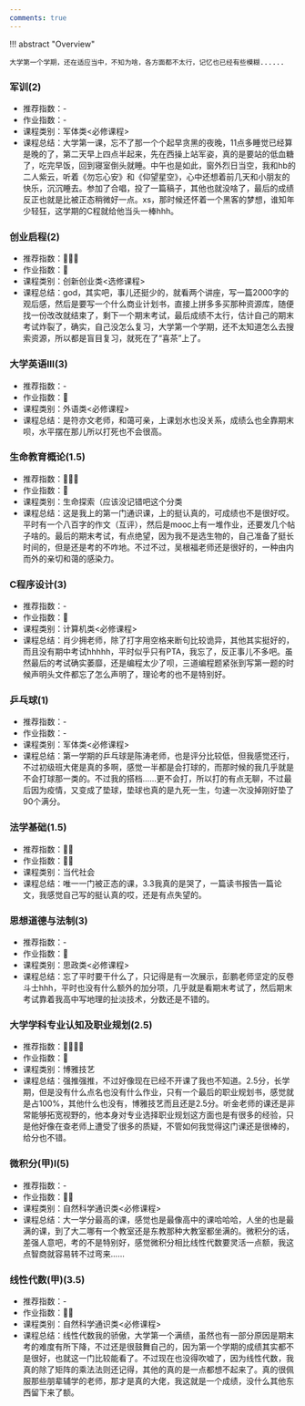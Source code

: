```yaml
---
comments: true
---
```


!!! abstract "Overview"

    大学第一个学期，还在适应当中，不知为啥，各方面都不太行，记忆也已经有些模糊......

### 军训(2)
- 推荐指数：-
- 作业指数：-
- 课程类别：军体类<必修课程>
- 课程总结：大学第一课，忘不了那一个个起早贪黑的夜晚，11点多睡觉已经算是晚的了，第二天早上四点半起来，先在西操上站军姿，真的是要站的低血糖了，吃完早饭，回到寝室倒头就睡。中午也是如此，窗外烈日当空，我和hb的二人紫云，听着《勿忘心安》和《仰望星空》，心中还想着前几天和小朋友的快乐，沉沉睡去。参加了合唱，投了一篇稿子，其他也就没啥了，最后的成绩反正也就是比被正态稍微好一点。xs，那时候还怀着一个黑客的梦想，谁知年少轻狂，这学期的C程就给他当头一棒hhh。

### 创业启程(2)
- 推荐指数：:star2::star2::star2:
- 作业指数：:star2:
- 课程类别：创新创业类<选修课程>
- 课程总结：god，其实吧，事儿还挺少的，就看两个讲座，写一篇2000字的观后感，然后是要写一个什么商业计划书，直接上拼多多买那种资源库，随便找一份改改就结束了，剩下一个期末考试，最后成绩不太行，估计自己的期末考试炸裂了，确实，自己没怎么复习，大学第一个学期，还不太知道怎么去搜索资源，所以都是盲目复习，就死在了“喜茶”上了。

### 大学英语III(3)
- 推荐指数：-
- 作业指数：:star2:
- 课程类别：外语类<必修课程>
- 课程总结：是符亦文老师，和蔼可亲，上课划水也没关系，成绩么也全靠期末呗，水平摆在那儿所以打死也不会很高。

### 生命教育概论(1.5)
- 推荐指数：:star2::star2::star2:
- 作业指数：:star2:
- 课程类别：生命探索（应该没记错吧这个分类
- 课程总结：这是我上的第一门通识课，上的挺认真的，可成绩也不是很好哎。平时有一个八百字的作文（互评），然后是mooc上有一堆作业，还要发几个帖子啥的。最后的期末考试，有点绝望，因为我不是选生物的，自己准备了挺长时间的，但是还是考的不咋地。不过不过，吴根福老师还是很好的，一种由内而外的亲切和蔼的感染力。

### C程序设计(3)
- 推荐指数：-
- 作业指数：:star2:
- 课程类别：计算机类<必修课程>
- 课程总结：肖少拥老师，除了打字用空格来断句比较诡异，其他其实挺好的，而且没有期中考试hhhhh，平时似乎只有PTA，我忘了，反正事儿不多吧。虽然最后的考试确实萎靡，还是编程太少了呗，三道编程题紧张到写第一题的时候声明头文件都忘了怎么声明了，理论考的也不是特别好。

### 乒乓球(1)
- 推荐指数：-
- 作业指数：-
- 课程类别：军体类<必修课程>
- 课程总结：第一学期的乒乓球是陈涛老师，也是评分比较低，但我感觉还行，不过初级班大佬是真的多啊，感觉一半都是会打球的，而那时候的我几乎就是不会打球那一类的。不过我的搭档......更不会打，所以打的有点无聊，不过最后因为疫情，又变成了垫球，垫球也真的是九死一生，匀速一次没掉刚好垫了90个满分。

### 法学基础(1.5)
- 推荐指数：:star2::star2:
- 作业指数：:star2::star2:
- 课程类别：当代社会
- 课程总结：唯一一门被正态的课，3.3我真的是哭了，一篇读书报告一篇论文，我感觉自己写的挺认真的哎，还是有点失望的。

### 思想道德与法制(3)
- 推荐指数：-
- 作业指数：:star2:
- 课程类别：思政类<必修课程>
- 课程总结：忘了平时要干什么了，只记得是有一次展示，彭鹏老师坚定的反卷斗士hhh，平时也没有什么额外的加分项，几乎就是看期末考试了，然后期末考试靠着我高中写地理的扯淡技术，分数还是不错的。

### 大学学科专业认知及职业规划(2.5)
- 推荐指数：:star2::star2::star2::star2:
- 作业指数：:star2:
- 课程类别：博雅技艺
- 课程总结：强推强推，不过好像现在已经不开课了我也不知道。2.5分，长学期，但是没有什么点名也没有什么作业，只有一个最后的职业规划书，感觉就是占100%，其他什么也没有，博雅技艺而且还是2.5分。听金老师的课还是非常能够拓宽视野的，他本身对专业选择职业规划这方面也是有很多的经验，只是他好像在查老师上遭受了很多的质疑，不管如何我觉得这门课还是很棒的，给分也不错。

### 微积分(甲)I(5)
- 推荐指数：-
- 作业指数：:star2::star2:
- 课程类别：自然科学通识类<必修课程>
- 课程总结：大一学分最高的课，感觉也是最像高中的课哈哈哈，人坐的也是最满的课，到了大二哪有一个教室还是东教那种大教室都坐满的。微积分的话，差强人意吧，考的不是特别好，感觉微积分相比线性代数要灵活一点额，我这点智商就容易转不过弯来......

### 线性代数(甲)(3.5)
- 推荐指数：-
- 作业指数：:star2::star2:
- 课程类别：自然科学通识类<必修课程>
- 课程总结：线性代数我的骄傲，大学第一个满绩，虽然也有一部分原因是期末考的难度有所下降，不过还是很鼓舞自己的，因为第一个学期的成绩其实都不是很好，也就这一门比较能看了。不过现在也没得吹嘘了，因为线性代数，我真的除了矩阵的乘法法则还记得，其他的真的是一点都想不起来了。真的很佩服那些朋辈辅学的老师，那才是真的大佬，我这就是一个成绩，没什么其他东西留下来了额。
